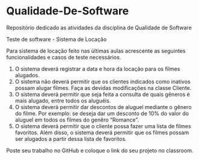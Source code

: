 # Qualidade-De-Software
Repositório dedicado as atividades da disciplina de Qualidade de Software

Teste de software - Sistema de Locação

Para sistema de locação feito nas últimas aulas acrescente as seguintes funcionalidades e
casos de teste necessários.

1) O sistema deverá registrar a data e hora da locação para os filmes alugados.
2) O sistema não deverá permitir que os clientes indicados como inativos possam
alugar filmes. Faça as devidas modificações na classe Cliente.
3) O sistema deverá permitir que seja feita a consulta de quais gêneros é mais
alugado, entre todos os aluguéis.
4) O sistema deverá permitir dar descontos de aluguel mediante o gênero do filme. Por
exemplo: se deseja dar um desconto de 10% do valor do aluguel em todos os filmes
do genêro “Romance”.
5) O sistema deverá permitir que o cliente possa fazer uma lista de filmes favoritos.
Além disso, o sistema deverá permitir que os filmes possam ser alugados a partir
dessa lista de favoritos.

Poste seu trabalho no GitHub e coloque o link do seu projeto no classroom.
